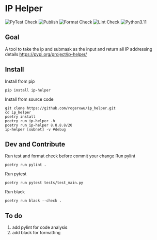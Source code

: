 # IP Helper
![PyTest Check](https://github.com/rogerxwu/ip_helper/actions/workflows/ci.yml/badge.svg)
![Publish](https://github.com/rogerxwu/ip_helper/actions/workflows/cd.yml/badge.svg)
![Format Check](https://github.com/rogerxwu/ip_helper/actions/workflows/format-check.yml/badge.svg)
![Lint Check](https://github.com/rogerxwu/ip_helper/actions/workflows/lint-check.yml/badge.svg)
![Python3.11](https://img.shields.io/badge/language-Python3.11-blue)

## Goal
A tool to take the ip and submask as the input and return all IP addressing details
https://pypi.org/project/ip-helper/

## Install
Install from pip
```
pip install ip-helper
```
Install from source code
```
git clone https://github.com/rogerxwu/ip_helper.git
cd ip_helper
poetry install
poetry run ip-helper -h
poetry run ip-helper 8.8.8.8/20
ip-helper [subnet] -v #debug
```

## Dev and Contribute
Run test and format check before commit your change
Run pylint
```
poetry run pylint .
```
Run pytest
```
poetry run pytest tests/test_main.py
```
Run black
```
poetry run black --check .
```


## To do
1. add pylint for code analysis
2. add black for formatting
